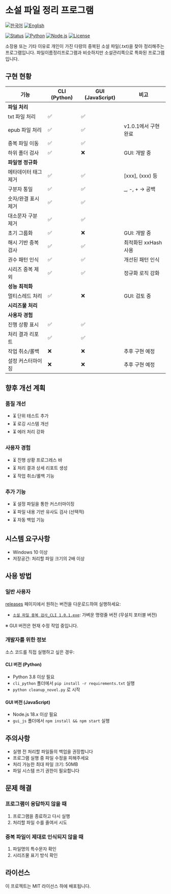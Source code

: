 # 소설 파일 정리 프로그램

[![한국어](https://img.shields.io/badge/언어-한국어-blue.svg)](README.md)
[![English](https://img.shields.io/badge/Language-English-blue.svg)](README_EN.md)

[![Status](https://img.shields.io/badge/상태-개발완료-green)](README.md)
[![Python](https://img.shields.io/badge/Python-3.8+-blue)](https://www.python.org/)
[![Node.js](https://img.shields.io/badge/Node.js-18.x-green)](https://nodejs.org/)
[![License](https://img.shields.io/badge/License-MIT-lightgrey)](LICENSE)

소장용 또는 기타 이유로 개인이 가진 다량의 중복된 소설 파일(.txt)을 찾아 정리해주는 프로그램입니다.
파일이름정리프로그램과 비슷하지만 소설관리쪽으로 특화된 프로그램입니다.

## 구현 현황

| 기능 | CLI (Python) | GUI (JavaScript) | 비고 |
|------|-------------|-----------------|------|
| **파일 처리** |
| txt 파일 처리 | ✅ | ✅ | |
| epub 파일 처리 | ✅ | ✅ | v1.0.1에서 구현 완료 |
| 중복 파일 이동 | ✅ | ✅ | |
| 하위 폴더 검사 | ✅ | ❌ | GUI: 개발 중 |
| **파일명 정규화** |
| 메타데이터 태그 제거 | ✅ | ✅ | [xxx], (xxx) 등 |
| 구분자 통일 | ✅ | ✅ | _, -, + → 공백 |
| 숫자/완결 표시 제거 | ✅ | ✅ | |
| 대소문자 구분 제거 | ✅ | ✅ | |
| 초기 그룹화 | ✅ | ❌ | GUI: 개발 중 |
| 해시 기반 중복 검사 | ✅ | ✅ | 최적화된 xxHash 사용 |
| 권수 패턴 인식 | ✅ | ✅ | 개선된 패턴 인식 |
| 시리즈 중복 제외 | ✅ | ✅ | 정규화 로직 강화 |
| **성능 최적화** |
| 멀티스레드 처리 | ✅ | ❌ | GUI: 검토 중 |
| **시리즈물 처리** |
| **사용자 경험** |
| 진행 상황 표시 | ✅ | ✅ | |
| 처리 결과 리포트 | ✅ | ✅ | |
| 작업 취소/롤백 | ❌ | ❌ | 추후 구현 예정 |
| 설정 커스터마이징 | ❌ | ❌ | 추후 구현 예정 |

## 향후 개선 계획

### 품질 개선
- ⏳ 단위 테스트 추가
- ⏳ 로깅 시스템 개선
- ⏳ 에러 처리 강화

### 사용자 경험
- ⏳ 진행 상황 프로그레스 바
- ⏳ 처리 결과 상세 리포트 생성
- ⏳ 작업 취소/롤백 기능

### 추가 기능
- ⏳ 설정 파일을 통한 커스터마이징
- ⏳ 파일 내용 기반 유사도 검사 (선택적)
- ⏳ 자동 백업 기능

## 시스템 요구사항

- Windows 10 이상
- 저장공간: 처리할 파일 크기의 2배 이상

## 사용 방법

### 일반 사용자
[releases](https://github.com/hye0nwoo/clean_up_novel/releases/latest) 페이지에서 원하는 버전을 다운로드하여 실행하세요:
- [`소설 파일 중복 검사_CLI 1.0.1.exe`](https://github.com/hye0nwoo/clean_up_novel/releases/download/1.0.1/소설.파일.중복.검사_CLI.1.0.1.exe): 가벼운 명령줄 버전 (무설치 포터블 버전)

※ GUI 버전은 현재 수정 작업 중입니다.

### 개발자를 위한 정보
소스 코드를 직접 실행하고 싶은 경우:

#### CLI 버전 (Python)
- Python 3.8 이상 필요
- `cli_python` 폴더에서 `pip install -r requirements.txt` 실행
- `python cleanup_novel.py` 로 시작

#### GUI 버전 (JavaScript)
- Node.js 18.x 이상 필요
- `gui_js` 폴더에서 `npm install && npm start` 실행

## 주의사항

- 실행 전 처리할 파일들의 백업을 권장합니다
- 프로그램 실행 중 파일 수정을 피해주세요
- 처리 가능한 최대 파일 크기: 50MB
- 파일 시스템 쓰기 권한이 필요합니다

## 문제 해결

### 프로그램이 응답하지 않을 때
1. 프로그램을 종료하고 다시 실행
2. 처리할 파일 수를 줄여서 시도

### 중복 파일이 제대로 인식되지 않을 때
1. 파일명의 특수문자 확인
2. 시리즈물 표기 방식 확인

## 라이선스

이 프로젝트는 MIT 라이선스 하에 배포됩니다. 
